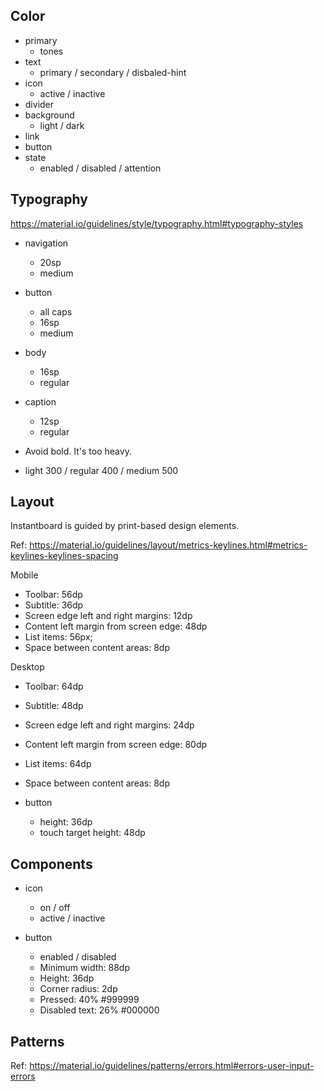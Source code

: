 ## Color

- primary
  - tones
- text
  - primary / secondary / disbaled-hint
- icon
  - active / inactive
- divider
- background
  - light / dark
- link
- button
- state
  - enabled / disabled / attention


## Typography

https://material.io/guidelines/style/typography.html#typography-styles

- navigation
  - 20sp
  - medium

- button
  - all caps
  - 16sp
  - medium

- body
  - 16sp
  - regular

- caption
  - 12sp
  - regular

- Avoid bold. It's too heavy.
- light 300 / regular 400 / medium 500

## Layout

Instantboard is guided by print-based design elements.

Ref: https://material.io/guidelines/layout/metrics-keylines.html#metrics-keylines-keylines-spacing

Mobile
- Toolbar: 56dp
- Subtitle: 36dp
- Screen edge left and right margins: 12dp
- Content left margin from screen edge: 48dp
- List items: 56px;
- Space between content areas: 8dp

Desktop
- Toolbar: 64dp
- Subtitle: 48dp
- Screen edge left and right margins: 24dp
- Content left margin from screen edge: 80dp
- List items: 64dp
- Space between content areas: 8dp

- button
  - height: 36dp
  - touch target height: 48dp

## Components

- icon
  - on / off
  - active / inactive

- button
  - enabled / disabled
  - Minimum width: 88dp
  - Height: 36dp
  - Corner radius: 2dp
  - Pressed: 40% #999999
  - Disabled text: 26% #000000

## Patterns

Ref: https://material.io/guidelines/patterns/errors.html#errors-user-input-errors
